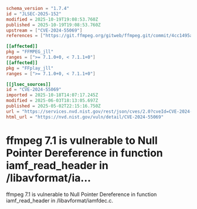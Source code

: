 ```toml
schema_version = "1.7.4"
id = "JLSEC-2025-152"
modified = 2025-10-19T19:08:53.760Z
published = 2025-10-19T19:08:53.760Z
upstream = ["CVE-2024-55069"]
references = ["https://git.ffmpeg.org/gitweb/ffmpeg.git/commit/4cc1495aca45445181a107a682c32cfe31459929", "https://trac.ffmpeg.org/ticket/11326"]

[[affected]]
pkg = "FFMPEG_jll"
ranges = [">= 7.1.0+0, < 7.1.1+0"]
[[affected]]
pkg = "FFplay_jll"
ranges = [">= 7.1.0+0, < 7.1.1+0"]

[[jlsec_sources]]
id = "CVE-2024-55069"
imported = 2025-10-18T14:07:17.245Z
modified = 2025-06-03T18:13:05.697Z
published = 2025-05-02T22:15:16.750Z
url = "https://services.nvd.nist.gov/rest/json/cves/2.0?cveId=CVE-2024-55069"
html_url = "https://nvd.nist.gov/vuln/detail/CVE-2024-55069"
```

# ffmpeg 7.1 is vulnerable to Null Pointer Dereference in function iamf_read_header in /libavformat/ia...

ffmpeg 7.1 is vulnerable to Null Pointer Dereference in function iamf_read_header in /libavformat/iamfdec.c.

